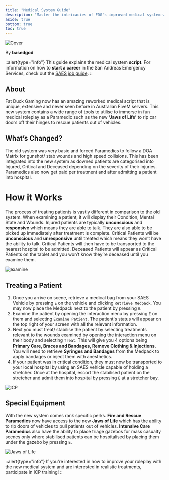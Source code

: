 ```yaml
---
title: "Medical System Guide"
description: "Master the intricacies of FDG's improved medical system with this comprehensive guide, offering step-by-step instructions and practical examples for seamless integration and effective utilisation within your roleplay."
aside: true
bottom: true
toc: true
---
```


![Cover](https://i.imgur.com/85N9gTp.png)

By **basedgod**


::alert{type="info"}
This guide explains the medical system **script**. For information on how to **start a career** in the San Andreas Emergency Services, check out the [SAES job guide](/server-docs/job-guides/saes).
::


## About
Fat Duck Gaming now has an amazing reworked medical script that is unique, extensive and never seen before in Australian FiveM servers. This new system contains a wide range of tools to utilise to immerse in fun medical roleplay as a Paramedic such as the new **‘Jaws of Life’** to rip car doors off their hinges to rescue patients out of vehicles.

## What’s Changed? 
The old system was very basic and forced Paramedics to follow a DOA Matrix for gunshot/ stab wounds and high speed collisions. This has been integrated into the new system as downed patients are categorised into Injured, Critical and Deceased depending on the severity of their injuries. Paramedics also now get paid per treatment and after admitting a patient into hospital.



# How it Works
The process of treating patients is vastly different in comparison to the old system. When examining a patient, it will display their Condition, Mental State and Wounds. Injured patients are typically **unconscious** and **responsive** which means they are able to talk. They are also able to be picked up immediately after treatment is complete. Critical Patients will be **unconscious** and **unresponsive** until treated which means they won’t have the ability to talk. Critical Patients will then have to be transported to the nearest hospital to be admitted. Deceased Patients will appear as Critical Patients on the tablet and you won’t know they’re deceased until you examine them.

![examine](https://i.imgur.com/0k091PY.png)

## Treating a Patient

1. Once you arrive on scene, retrieve a medical bag from your SAES Vehicle by pressing `E` on the vehicle and clicking `Retrieve Medpack`. You may now place the Medpack next to the patient by pressing `G`.
2. Examine the patient by opening the interaction menu by pressing `E` on them and selecting `Examine Patient`. The patient's status will appear on the top right of your screen with all the relevant information.
2. Next you must treat/ stabilise the patient by selecting treatments relevant to the wounds examined by opening the interaction menu on their body and selecting `Treat`. This will give you 4 options being **Primary Care, Braces and Bandages, Remove Clothing & Injections.** You will need to retrieve **Syringes and Bandages** from the Medpack to apply bandages or inject them with anesthetics. 
5. If your patient was in critical condition, they must now be transported to your local hospital by using an SAES vehicle capable of holding a stretcher. Once at the hospital, escort the stabilised patient on the stretcher and admit them into hospital by pressing `E` at a stretcher bay.

![ICP](https://i.imgur.com/Cqx9Lrj.png)


## Special Equipment
With the new system comes rank specific perks. **Fire and Rescue Paramedics** now have access to the new **Jaws of Life** which has the ability to rip doors of vehicles to pull patients out of vehicles. **Intensive Care Paramedics** also have the ability to place triage gazebos for mass casualty scenes only where stabilised patients can be hospitalised by placing them under the gazebo by pressing `E`.

![Jaws of Life](https://i.imgur.com/fXNRPQQ.png)

::alert{type="info"}
If you're interested in how to improve your roleplay with the new medical system and are interested in realistic treatments, participate in ICP training!
::
